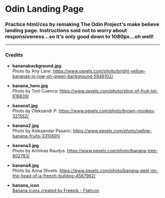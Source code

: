 # Odin Landing Page

### Practice html/css by remaking The Odin Project's make believe landing page. Instructions said not to worry about responsiveness...so it's only good down to 1080px...oh well!
<hr>

### Credits

* <b>bananabackground.jpg</b> <br>
Photo by Any Lane: https://www.pexels.com/photo/bright-yellow-bananas-in-row-on-green-background-5946102/

* <b>banana_hero.jpg</b> <br>
Photo by Toni Cuenca: https://www.pexels.com/photo/slice-of-fruit-lot-616839/

* <b>banana1.jpg</b> <br>
Photo by Oleksandr P: https://www.pexels.com/photo/brown-monkey-321552/

* <b>banana2.jpg</b> <br>
Photo by Aleksandar Pasaric: https://www.pexels.com/photo/yellow-banana-fruits-3310691/

* <b>banana3.jpg</b> <br>
Photo by Arminas Raudys: https://www.pexels.com/photo/banana-tree-802783/

* <b>banana4.jpg</b> <br>
Photo by Anna Shvets: https://www.pexels.com/photo/banana-peel-on-the-head-of-a-french-bulldog-4587982/

* <b>banana_icon</b> <br>
<a href="https://www.flaticon.com/free-icons/banana" title="banana icons">Banana icons created by Freepik - Flaticon</a>